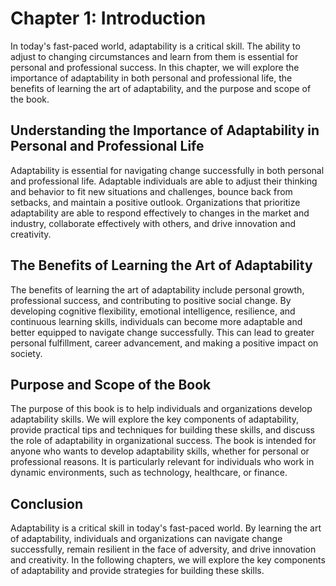 Chapter 1: Introduction
=======================

In today's fast-paced world, adaptability is a critical skill. The ability to adjust to changing circumstances and learn from them is essential for personal and professional success. In this chapter, we will explore the importance of adaptability in both personal and professional life, the benefits of learning the art of adaptability, and the purpose and scope of the book.

Understanding the Importance of Adaptability in Personal and Professional Life
------------------------------------------------------------------------------

Adaptability is essential for navigating change successfully in both personal and professional life. Adaptable individuals are able to adjust their thinking and behavior to fit new situations and challenges, bounce back from setbacks, and maintain a positive outlook. Organizations that prioritize adaptability are able to respond effectively to changes in the market and industry, collaborate effectively with others, and drive innovation and creativity.

The Benefits of Learning the Art of Adaptability
------------------------------------------------

The benefits of learning the art of adaptability include personal growth, professional success, and contributing to positive social change. By developing cognitive flexibility, emotional intelligence, resilience, and continuous learning skills, individuals can become more adaptable and better equipped to navigate change successfully. This can lead to greater personal fulfillment, career advancement, and making a positive impact on society.

Purpose and Scope of the Book
-----------------------------

The purpose of this book is to help individuals and organizations develop adaptability skills. We will explore the key components of adaptability, provide practical tips and techniques for building these skills, and discuss the role of adaptability in organizational success. The book is intended for anyone who wants to develop adaptability skills, whether for personal or professional reasons. It is particularly relevant for individuals who work in dynamic environments, such as technology, healthcare, or finance.

Conclusion
----------

Adaptability is a critical skill in today's fast-paced world. By learning the art of adaptability, individuals and organizations can navigate change successfully, remain resilient in the face of adversity, and drive innovation and creativity. In the following chapters, we will explore the key components of adaptability and provide strategies for building these skills.


